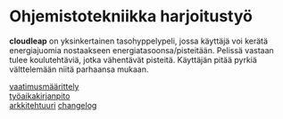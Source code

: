 # Ohjemistotekniikka harjoitustyö
__cloudleap__ on yksinkertainen tasohyppelypeli, jossa käyttäjä voi kerätä energiajuomia nostaakseen energiatasoonsa/pisteitään. Pelissä vastaan tulee koulutehtäviä, jotka vähentävät pisteitä. Käyttäjän pitää pyrkiä välttelemään niitä parhaansa mukaan.

[vaatimusmäärittely](https://github.com/neakovalainen/ohjelmistotekniikka25/tree/main/cloudleap/dokumentaatio/vaatimusmaarittely.md) \
[työaikakirjanpito](https://github.com/neakovalainen/ohjelmistotekniikka25/tree/main/cloudleap/dokumentaatio/tyoaikakirjanpito.md) \
[arkkitehtuuri](https://github.com/neakovalainen/ohjelmistotekniikka25/tree/main/cloudleap/dokumentaatio/arkkitehtuuri.md)
[changelog](https://github.com/neakovalainen/ohjelmistotekniikka25/tree/main/cloudleap/dokumentaatio/changelog.md)
